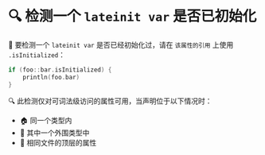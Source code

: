 # 🔍 检测一个 `lateinit var` 是否已初始化

🧐 要检测一个 `lateinit var` 是否已经初始化过，请在 `该属性的引用` 上使用 `.isInitialized`：

```kotlin
if (foo::bar.isInitialized) {
    println(foo.bar)
}
```

🔍 此检测仅对可词法级访问的属性可用，当声明位于以下情况时：
* 🏠 同一个类型内
* 🌳 其中一个外围类型中
* 📄 相同文件的顶层的属性
